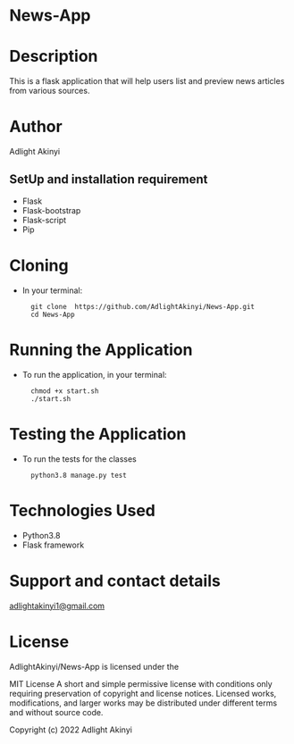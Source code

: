 # News-App

# Description
This is a flask application that will help users list and preview news articles from various sources.

# Author

Adlight Akinyi

## SetUp  and installation requirement
* Flask
* Flask-bootstrap
* Flask-script
* Pip

# Cloning
* In your terminal:

        git clone  https://github.com/AdlightAkinyi/News-App.git
        cd News-App

# Running the Application
* To run the application, in your terminal:

        chmod +x start.sh
        ./start.sh

# Testing the Application
* To run the tests for the classes

        python3.8 manage.py test

# Technologies Used
* Python3.8
* Flask framework
# Support and contact details

 adlightakinyi1@gmail.com

# License

AdlightAkinyi/News-App is licensed under the

MIT License
A short and simple permissive license with conditions only requiring preservation of copyright and license notices. Licensed works, modifications, and larger works may be distributed under different terms and without source code.

Copyright (c) 2022 Adlight  Akinyi